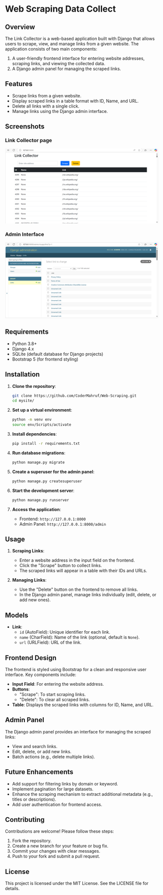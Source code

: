 # Web Scraping Data Collect

## Overview
The Link Collector is a web-based application built with Django that allows users to scrape, view, and manage links from a given website. The application consists of two main components:

1. A user-friendly frontend interface for entering website addresses, scraping links, and viewing the collected data.
2. A Django admin panel for managing the scraped links.

## Features

- Scrape links from a given website.
- Display scraped links in a table format with ID, Name, and URL.
- Delete all links with a single click.
- Manage links using the Django admin interface.

## Screenshots
### Link Collector page
![Profile List](screenshots/1.png)

### Admin Interface
![Admin Interface](screenshots/2.png)


## Requirements

- Python 3.8+
- Django 4.x
- SQLite (default database for Django projects)
- Bootstrap 5 (for frontend styling)

## Installation

1. **Clone the repository**:
   ```bash
   git clone https://github.com/CoderMahruf/Web-Scraping.git
   cd mysite/
   ```

2. **Set up a virtual environment**:
   ```bash
   python -m venv env
   source env/Scripts/activate 
   ```

3. **Install dependencies**:
   ```bash
   pip install -r requirements.txt
   ```

4. **Run database migrations**:
   ```bash
   python manage.py migrate
   ```

5. **Create a superuser for the admin panel**:
   ```bash
   python manage.py createsuperuser
   ```

6. **Start the development server**:
   ```bash
   python manage.py runserver
   ```

7. **Access the application**:
   - Frontend: `http://127.0.0.1:8000`
   - Admin Panel: `http://127.0.0.1:8000/admin`

## Usage

1. **Scraping Links**:
   - Enter a website address in the input field on the frontend.
   - Click the "Scrape" button to collect links.
   - The scraped links will appear in a table with their IDs and URLs.

2. **Managing Links**:
   - Use the "Delete" button on the frontend to remove all links.
   - In the Django admin panel, manage links individually (edit, delete, or add new ones).

## Models

- **Link**:
  - `id` (AutoField): Unique identifier for each link.
  - `name` (CharField): Name of the link (optional, default is `None`).
  - `url` (URLField): URL of the link.

## Frontend Design

The frontend is styled using Bootstrap for a clean and responsive user interface. Key components include:

- **Input Field**: For entering the website address.
- **Buttons**:
  - "Scrape": To start scraping links.
  - "Delete": To clear all scraped links.
- **Table**: Displays the scraped links with columns for ID, Name, and URL.

## Admin Panel

The Django admin panel provides an interface for managing the scraped links:

- View and search links.
- Edit, delete, or add new links.
- Batch actions (e.g., delete multiple links).

## Future Enhancements

- Add support for filtering links by domain or keyword.
- Implement pagination for large datasets.
- Enhance the scraping mechanism to extract additional metadata (e.g., titles or descriptions).
- Add user authentication for frontend access.

## Contributing

Contributions are welcome! Please follow these steps:

1. Fork the repository.
2. Create a new branch for your feature or bug fix.
3. Commit your changes with clear messages.
4. Push to your fork and submit a pull request.

## License

This project is licensed under the MIT License. See the LICENSE file for details.


